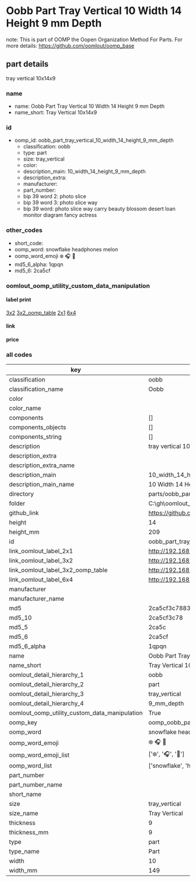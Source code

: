 # Oobb Part Tray Vertical 10 Width 14 Height 9 mm Depth  

note: This is part of OOMP the Oopen Organization Method For Parts. For more details: https://github.com/oomlout/oomp_base

##  part details
  



tray vertical 10x14x9



### name
* name: Oobb Part Tray Vertical 10 Width 14 Height 9 mm Depth
* name_short: Tray Vertical 10x14x9 
### id
* oomp_id: oobb_part_tray_vertical_10_width_14_height_9_mm_depth
  * classification: oobb
  * type: part
  * size: tray_vertical
  * color: 
  * description_main: 10_width_14_height_9_mm_depth
  * description_extra: 
  * manufacturer: 
  * part_number: 
  * bip 39 word 2: photo slice
  * bip 39 word 3: photo slice way
  * bip 39 word: photo slice way carry beauty blossom desert loan monitor diagram fancy actress

### other_codes
* short_code: 
* oomp_word: snowflake headphones melon
* oomp_word_emoji :snowflake: :headphones: :melon:
* md5_6_alpha: 1qpqn
* md5_6: 2ca5cf






### oomlout_oomp_utility_custom_data_manipulation
#### label print
[3x2](http://192.168.1.245:1112/?label=oomp%201qpqn)
[3x2_oomp_table](http://192.168.1.108:1112/?label=oomp%201qpqn)
[2x1](http://192.168.1.242:1112/?label=oomp%201qpqn)
[6x4](http://192.168.1.55:1112/?label=oomp%201qpqn)    

#### link

                              

#### price







### all codes 
| key | value |  
| --- | --- |  
| classification | oobb |  
| classification_name | Oobb |  
| color |  |  
| color_name |  |  
| components | [] |  
| components_objects | [] |  
| components_string | [] |  
| description | tray vertical 10x14x9 |  
| description_extra |  |  
| description_extra_name |  |  
| description_main | 10_width_14_height_9_mm_depth |  
| description_main_name | 10 Width 14 Height 9 mm Depth |  
| directory | parts/oobb_part_tray_vertical_10_width_14_height_9_mm_depth |  
| folder | C:\gh\oomlout_oobb_version_4_generated_parts\parts\oobb_part_tray_vertical_10_width_14_height_9_mm_depth |  
| github_link | https://github.com/oomlout/oomlout_oomp_part_src/tree/main/parts/oobb_part_tray_vertical_10_width_14_height_9_mm_depth |  
| height | 14 |  
| height_mm | 209 |  
| id | oobb_part_tray_vertical_10_width_14_height_9_mm_depth |  
| link_oomlout_label_2x1 | http://192.168.1.242:1112/?label=oomp%201qpqn |  
| link_oomlout_label_3x2 | http://192.168.1.245:1112/?label=oomp%201qpqn |  
| link_oomlout_label_3x2_oomp_table | http://192.168.1.108:1112/?label=oomp%201qpqn |  
| link_oomlout_label_6x4 | http://192.168.1.55:1112/?label=oomp%201qpqn |  
| manufacturer |  |  
| manufacturer_name |  |  
| md5 | 2ca5cf3c788307746009d22ff032dd1d |  
| md5_10 | 2ca5cf3c78 |  
| md5_5 | 2ca5c |  
| md5_6 | 2ca5cf |  
| md5_6_alpha | 1qpqn |  
| name | Oobb Part Tray Vertical 10 Width 14 Height 9 mm Depth |  
| name_short | Tray Vertical 10x14x9  |  
| oomlout_detail_hierarchy_1 | oobb |  
| oomlout_detail_hierarchy_2 | part |  
| oomlout_detail_hierarchy_3 | tray_vertical |  
| oomlout_detail_hierarchy_4 | 9_mm_depth |  
| oomlout_oomp_utility_custom_data_manipulation | True |  
| oomp_key | oomp_oobb_part_tray_vertical_10_width_14_height_9_mm_depth |  
| oomp_word | snowflake headphones melon |  
| oomp_word_emoji | :snowflake: :headphones: :melon: |  
| oomp_word_emoji_list | [':snowflake:', ':headphones:', ':melon:'] |  
| oomp_word_list | ['snowflake', 'headphones', 'melon'] |  
| part_number |  |  
| part_number_name |  |  
| short_name |  |  
| size | tray_vertical |  
| size_name | Tray Vertical |  
| thickness | 9 |  
| thickness_mm | 9 |  
| type | part |  
| type_name | Part |  
| width | 10 |  
| width_mm | 149 |  
